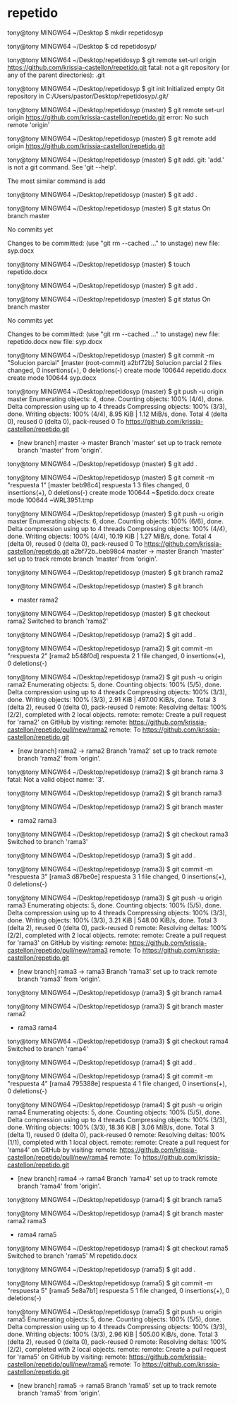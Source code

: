 # repetido
tony@tony MINGW64 ~/Desktop
$ mkdir repetidosyp

tony@tony MINGW64 ~/Desktop
$ cd repetidosyp/

tony@tony MINGW64 ~/Desktop/repetidosyp
$ git remote set-url origin https://github.com/krissia-castellon/repetido.git
fatal: not a git repository (or any of the parent directories): .git

tony@tony MINGW64 ~/Desktop/repetidosyp
$ git init
Initialized empty Git repository in C:/Users/pastor/Desktop/repetidosyp/.git/

tony@tony MINGW64 ~/Desktop/repetidosyp (master)
$ git remote set-url origin https://github.com/krissia-castellon/repetido.git
error: No such remote 'origin'

tony@tony MINGW64 ~/Desktop/repetidosyp (master)
$ git remote add origin https://github.com/krissia-castellon/repetido.git

tony@tony MINGW64 ~/Desktop/repetidosyp (master)
$ git add.
git: 'add.' is not a git command. See 'git --help'.

The most similar command is
        add

tony@tony MINGW64 ~/Desktop/repetidosyp (master)
$ git add .

tony@tony MINGW64 ~/Desktop/repetidosyp (master)
$ git status
On branch master

No commits yet

Changes to be committed:
  (use "git rm --cached <file>..." to unstage)
        new file:   syp.docx


tony@tony MINGW64 ~/Desktop/repetidosyp (master)
$ touch repetido.docx

tony@tony MINGW64 ~/Desktop/repetidosyp (master)
$ git add .

tony@tony MINGW64 ~/Desktop/repetidosyp (master)
$ git status
On branch master

No commits yet

Changes to be committed:
  (use "git rm --cached <file>..." to unstage)
        new file:   repetido.docx
        new file:   syp.docx


tony@tony MINGW64 ~/Desktop/repetidosyp (master)
$ git commit -m "Solucion parcial"
[master (root-commit) a2bf72b] Solucion parcial
 2 files changed, 0 insertions(+), 0 deletions(-)
 create mode 100644 repetido.docx
 create mode 100644 syp.docx

tony@tony MINGW64 ~/Desktop/repetidosyp (master)
$ git push -u origin master
Enumerating objects: 4, done.
Counting objects: 100% (4/4), done.
Delta compression using up to 4 threads
Compressing objects: 100% (3/3), done.
Writing objects: 100% (4/4), 8.95 KiB | 1.12 MiB/s, done.
Total 4 (delta 0), reused 0 (delta 0), pack-reused 0
To https://github.com/krissia-castellon/repetido.git
 * [new branch]      master -> master
Branch 'master' set up to track remote branch 'master' from 'origin'.

tony@tony MINGW64 ~/Desktop/repetidosyp (master)
$ git add .

tony@tony MINGW64 ~/Desktop/repetidosyp (master)
$ git commit -m "respuesta 1"
[master beb98c4] respuesta 1
 3 files changed, 0 insertions(+), 0 deletions(-)
 create mode 100644 ~$petido.docx
 create mode 100644 ~WRL3951.tmp

tony@tony MINGW64 ~/Desktop/repetidosyp (master)
$ git push -u origin master
Enumerating objects: 6, done.
Counting objects: 100% (6/6), done.
Delta compression using up to 4 threads
Compressing objects: 100% (4/4), done.
Writing objects: 100% (4/4), 10.19 KiB | 1.27 MiB/s, done.
Total 4 (delta 0), reused 0 (delta 0), pack-reused 0
To https://github.com/krissia-castellon/repetido.git
   a2bf72b..beb98c4  master -> master
Branch 'master' set up to track remote branch 'master' from 'origin'.

tony@tony MINGW64 ~/Desktop/repetidosyp (master)
$ git branch rama2

tony@tony MINGW64 ~/Desktop/repetidosyp (master)
$ git branch
* master
  rama2

tony@tony MINGW64 ~/Desktop/repetidosyp (master)
$ git checkout rama2
Switched to branch 'rama2'

tony@tony MINGW64 ~/Desktop/repetidosyp (rama2)
$ git add .

tony@tony MINGW64 ~/Desktop/repetidosyp (rama2)
$ git commit -m "respuesta 2"
[rama2 b548f0d] respuesta 2
 1 file changed, 0 insertions(+), 0 deletions(-)

tony@tony MINGW64 ~/Desktop/repetidosyp (rama2)
$ git push -u origin rama2
Enumerating objects: 5, done.
Counting objects: 100% (5/5), done.
Delta compression using up to 4 threads
Compressing objects: 100% (3/3), done.
Writing objects: 100% (3/3), 2.91 KiB | 497.00 KiB/s, done.
Total 3 (delta 2), reused 0 (delta 0), pack-reused 0
remote: Resolving deltas: 100% (2/2), completed with 2 local objects.
remote:
remote: Create a pull request for 'rama2' on GitHub by visiting:
remote:      https://github.com/krissia-castellon/repetido/pull/new/rama2
remote:
To https://github.com/krissia-castellon/repetido.git
 * [new branch]      rama2 -> rama2
Branch 'rama2' set up to track remote branch 'rama2' from 'origin'.

tony@tony MINGW64 ~/Desktop/repetidosyp (rama2)
$ git branch rama 3
fatal: Not a valid object name: '3'.

tony@tony MINGW64 ~/Desktop/repetidosyp (rama2)
$ git branch rama3

tony@tony MINGW64 ~/Desktop/repetidosyp (rama2)
$ git branch
  master
* rama2
  rama3

tony@tony MINGW64 ~/Desktop/repetidosyp (rama2)
$ git checkout rama3
Switched to branch 'rama3'

tony@tony MINGW64 ~/Desktop/repetidosyp (rama3)
$ git add .

tony@tony MINGW64 ~/Desktop/repetidosyp (rama3)
$ git commit -m "respuesta 3"
[rama3 d87be0e] respuesta 3
 1 file changed, 0 insertions(+), 0 deletions(-)

tony@tony MINGW64 ~/Desktop/repetidosyp (rama3)
$ git push -u origin rama3
Enumerating objects: 5, done.
Counting objects: 100% (5/5), done.
Delta compression using up to 4 threads
Compressing objects: 100% (3/3), done.
Writing objects: 100% (3/3), 3.21 KiB | 548.00 KiB/s, done.
Total 3 (delta 2), reused 0 (delta 0), pack-reused 0
remote: Resolving deltas: 100% (2/2), completed with 2 local objects.
remote:
remote: Create a pull request for 'rama3' on GitHub by visiting:
remote:      https://github.com/krissia-castellon/repetido/pull/new/rama3
remote:
To https://github.com/krissia-castellon/repetido.git
 * [new branch]      rama3 -> rama3
Branch 'rama3' set up to track remote branch 'rama3' from 'origin'.

tony@tony MINGW64 ~/Desktop/repetidosyp (rama3)
$ git branch rama4

tony@tony MINGW64 ~/Desktop/repetidosyp (rama3)
$ git branch
  master
  rama2
* rama3
  rama4

tony@tony MINGW64 ~/Desktop/repetidosyp (rama3)
$ git checkout rama4
Switched to branch 'rama4'

tony@tony MINGW64 ~/Desktop/repetidosyp (rama4)
$ git add .

tony@tony MINGW64 ~/Desktop/repetidosyp (rama4)
$ git commit -m "respuesta 4"
[rama4 795388e] respuesta 4
 1 file changed, 0 insertions(+), 0 deletions(-)

tony@tony MINGW64 ~/Desktop/repetidosyp (rama4)
$ git push -u origin rama4
Enumerating objects: 5, done.
Counting objects: 100% (5/5), done.
Delta compression using up to 4 threads
Compressing objects: 100% (3/3), done.
Writing objects: 100% (3/3), 18.36 KiB | 3.06 MiB/s, done.
Total 3 (delta 1), reused 0 (delta 0), pack-reused 0
remote: Resolving deltas: 100% (1/1), completed with 1 local object.
remote:
remote: Create a pull request for 'rama4' on GitHub by visiting:
remote:      https://github.com/krissia-castellon/repetido/pull/new/rama4
remote:
To https://github.com/krissia-castellon/repetido.git
 * [new branch]      rama4 -> rama4
Branch 'rama4' set up to track remote branch 'rama4' from 'origin'.

tony@tony MINGW64 ~/Desktop/repetidosyp (rama4)
$ git branch rama5

tony@tony MINGW64 ~/Desktop/repetidosyp (rama4)
$ git branch
  master
  rama2
  rama3
* rama4
  rama5

tony@tony MINGW64 ~/Desktop/repetidosyp (rama4)
$ git checkout rama5
Switched to branch 'rama5'
M       repetido.docx

tony@tony MINGW64 ~/Desktop/repetidosyp (rama5)
$ git add .

tony@tony MINGW64 ~/Desktop/repetidosyp (rama5)
$ git commit -m "respuesta 5"
[rama5 5e8a7b1] respuesta 5
 1 file changed, 0 insertions(+), 0 deletions(-)

tony@tony MINGW64 ~/Desktop/repetidosyp (rama5)
$ git push -u origin rama5
Enumerating objects: 5, done.
Counting objects: 100% (5/5), done.
Delta compression using up to 4 threads
Compressing objects: 100% (3/3), done.
Writing objects: 100% (3/3), 2.96 KiB | 505.00 KiB/s, done.
Total 3 (delta 2), reused 0 (delta 0), pack-reused 0
remote: Resolving deltas: 100% (2/2), completed with 2 local objects.
remote:
remote: Create a pull request for 'rama5' on GitHub by visiting:
remote:      https://github.com/krissia-castellon/repetido/pull/new/rama5
remote:
To https://github.com/krissia-castellon/repetido.git
 * [new branch]      rama5 -> rama5
Branch 'rama5' set up to track remote branch 'rama5' from 'origin'.
